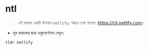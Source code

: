 # ntl

> এই কমান্ড একটি উপনাম `netlify`.
> আরও তথ্য পাবেন: <https://cli.netlify.com>।

- মূল কমান্ডের জন্য ডকুমেন্টেশন দেখুন:

`tldr netlify`
